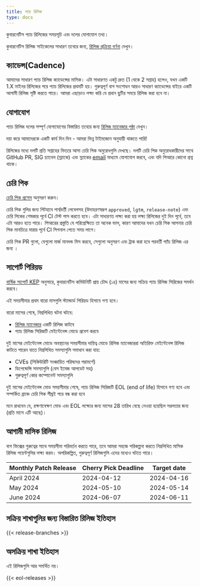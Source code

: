 ```yaml
---
title: প্যাচ রিলিজ
type: docs
---
```


কুবারনেটিস প্যাচ রিলিজের সময়সূচি এবং দলের যোগাযোগ তথ্য।

কুবারনেটিস রিলিজ সাইকেলের সাধারণ তথ্যের জন্য, 
[রিলিজ প্রক্রিয়া বর্ণনা][release process description] দেখুন।

## ক্যাডেন্স(Cadence)

আমাদের সাধারণ প্যাচ রিলিজ ক্যাডেন্সের মাসিক। এটা
সাধারণত একটু দ্রুত (1 থেকে 2 সপ্তাহ) হলেও, যখন একটি 1.X মাইনর 
রিলিজের পরে প্যাচ রিলিজের প্রথমটি হয়। গুরুত্বপূর্ণ বাগ সংশোধন আরও
সাধারণ ক্যাডেন্সের বাইরে একটি আগামী রিলিজ সৃষ্টি করতে পারে। আমরা 
এছাড়াও লক্ষ্য করি যে প্রধান ছুটির সময়ে রিলিজ করা হবে না।

## যোগাযোগ

প্যাচ রিলিজ দলের সম্পূর্ণ যোগাযোগের বিস্তারিত তথ্যের জন্য [রিলিজ ম্যানেজার পৃষ্ঠা][release-managers] দেখুন।

দয়া করে আমাদেরকে একটি কার্য দিন দিন - আমরা ভিন্ন টাইমজোন অনুযায়ী থাকতে পারি!

রিলিজের মধ্যে দলটি প্রতি সপ্তাহের ভিতরে আসা চেরি পিক অনুরোধগুলি দেখছে।
দলটি চেরি পিক অনুরোধকারীদের সাথে GitHub PR, SIG চ্যানেল (স্ল্যাকে)
এবং স্ল্যাকের  [email](mailto:release-managers-private@kubernetes.io)
মাধ্যমে যোগাযোগ করবে, এবং যদি পিআরে কোনো
প্রশ্ন থাকে।

## চেরি পিক

[চেরি পিক প্রসেস][cherry-picks] অনুসরণ করুন।

চেরি পিক গুলির জন্য গিটহাবে পার্শ্ববর্তী লেবেলসহ (উদাহরণস্বরূপ
`approved`, `lgtm`, `release-note`) এবং চেরি পিকের শেষকার পূর্বে CI টেস্ট পাস করতে হবে।
এটা সাধারণত লক্ষ্য করা হয় লক্ষ্য রিলিজের দুই দিন পূর্বে, তবে এটা আরও হতে পারে। 
পিআরের প্রস্তুতি যে পরিপ্রেক্ষিতে তা অনেক ভাল, কারণ আমাদের যখন 
চেরি পিক আপনার চেরি পিক মানচিত্রে মারার পূর্বে CI সিগনাল পেতে 
সময় লাগে।

চেরি পিক PR গুলো, যেগুলো মার্জ মানদন্ড মিস করবে, সেগুলো অনুসরণ এবং ট্রাক করা হবে
পরবর্তী প্যাঁচ রিলিজ এর জন্য ।

## সাপোর্ট পিরিয়ড

[বার্ষিক সাপোর্ট KEP][yearly-support] অনুসারে, কুবারনেটিস কমিউনিটি
প্রায় চৌদ্দ (১৪) মাসের জন্য সক্রিয় প্যাচ রিলিজ সিরিজের
সমর্থন করবে।

এই সময়সীমার প্রথম বারো মাসগুলি স্ট্যান্ডার্ড পিরিয়ড হিসাবে
গণ্য হবে।

বারো মাসের শেষে, নিম্নলিখিত ঘটনা ঘটবে:

- [রিলিজ ম্যানেজার][release-managers] একটি রিলিজ কাটবে
- প্যাচ রিলিজ সিরিজটি মেইন্টেনেন্স মোডে প্রবেশ করবে

দুই মাসের মেইন্টেনেন্স মোডে অবস্থানের সময়সীমার দায়িত্ব মোডে রিলিজ
ম্যানেজাররা অতিরিক্ত মেইন্টেনেন্স রিলিজ কাটতে পারেন যাতে নিম্নলিখিত সমস্যাগুলি সমাধান করা যায়:

- CVEs (সিকিউরিটি সংজ্ঞায়িত পরিষদের পরামর্শে)
- ডিপেন্ডেন্সি সমস্যাগুলি (বেস ইমেজ আপডেট সহ)
- গুরুত্বপূর্ণ কোর কম্পোনেন্ট সমস্যাগুলি

দুই মাসের মেইন্টেনেন্স মোড সময়সীমার শেষে, প্যাচ রিলিজ সিরিজটি EOL (end of life)
হিসাবে গণ্য হবে এবং সম্পর্কিত ব্রাঞ্চে চেরি পিক 
শীঘ্রই পরে বন্ধ করা হবে 

মনে রাখবেন যে, রক্ষণাবেক্ষণ মোড এবং EOL লক্ষ্যের জন্য মাসের 28 তারিখ বেছে নেওয়া হয়েছিল
সরলতার জন্য (প্রতি মাসে এটি আছে)।

## আগামী মাসিক রিলিজ

বাগ ফিক্সের গুরুত্বের সাথে সময়সীমা পরিবর্তন করতে পারে, তবে আমরা সহজে পরিকল্পনা করতে
নিম্নলিখিত মাসিক রিলিজ পয়েন্টগুলির লক্ষ্য করব। অপরিকল্পিত, 
গুরুত্বপূর্ণ রিলিজগুলি এদের মধ্যেও ঘটতে পারে।

| Monthly Patch Release | Cherry Pick Deadline | Target date |
| --------------------- | -------------------- | ----------- |
| April 2024            | 2024-04-12           | 2024-04-16  |
| May 2024              | 2024-05-10           | 2024-05-14  |
| June 2024             | 2024-06-07           | 2024-06-11  |

## সক্রিয় শাখাগুলির জন্য বিস্তারিত রিলিজ ইতিহাস

{{< release-branches >}}

## অসক্রিয় শাখা ইতিহাস

এই রিলিজগুলি আর সমর্থিত নয়।

{{< eol-releases >}}

[cherry-picks]: https://github.com/kubernetes/community/blob/master/contributors/devel/sig-release/cherry-picks.md
[release-managers]: /bn/releases/release-managers
[release process description]: /bn/releases/release
[yearly-support]: https://git.k8s.io/enhancements/keps/sig-release/1498-kubernetes-yearly-support-period/README.md
